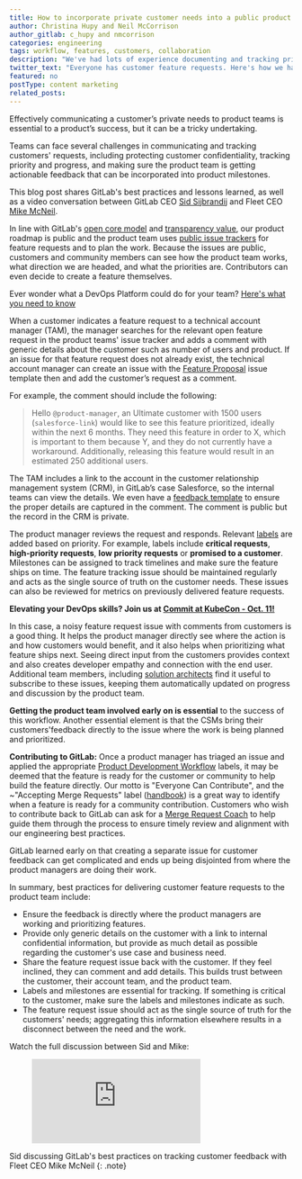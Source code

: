 ```yaml
---
title: How to incorporate private customer needs into a public product roadmap
author: Christina Hupy and Neil McCorrison
author_gitlab: c_hupy and nmcorrison
categories: engineering
tags: workflow, features, customers, collaboration
description: "We've had lots of experience documenting and tracking private customer feature requests effectively. Here's our best advice and how to get the most out of GitLab issues and issue trackers."
twitter_text: "Everyone has customer feature requests. Here's how we handle them using @gitlab's issues and trackers"
featured: no
postType: content marketing
related_posts:
---
```


Effectively communicating a customer’s private needs to product teams is essential to a product’s success, but it can be a tricky undertaking.

Teams can face several challenges in communicating and tracking customers' requests, including protecting customer confidentiality, tracking priority and progress, and making sure the product team is getting actionable feedback that can be incorporated into product milestones.

This blog post shares GitLab's best practices and lessons learned, as well as a video conversation between GitLab CEO [Sid Sijbrandij](/company/team/#sytses) and Fleet CEO [Mike McNeil](https://www.linkedin.com/in/mikermcneil/).

In line with GitLab's [open core model](/company/stewardship/) and [transparency value](/handbook/values/#transparency), our product roadmap is public and the product team uses [public issue trackers](/gitlab-com/Product/-/issues) for feature requests and to plan the work. Because the issues are public, customers and community members can see how the product team works, what direction we are headed, and what the priorities are. Contributors can even decide to create a feature themselves.

Ever wonder what a DevOps Platform could do for your team? [Here's what you need to know](/solutions/devops-platform/)

When a customer indicates a feature request to a technical account manager (TAM), the manager searches for the relevant open feature request in the product teams' issue tracker and adds a comment with generic details about the customer such as number of users and product. If an issue for that feature request does not already exist, the technical account manager can create an issue with the [Feature Proposal](https://gitlab.com/gitlab-org/gitlab/-/issues/new?issuable_template=Feature%20Proposal%20-%20lean) issue template then and add the customer’s request as a comment.

For example, the comment should include the following:

> Hello `@product-manager`,  an Ultimate customer with 1500 users (`salesforce-link`) would like to see this feature prioritized, ideally within the next 6 months. They need this feature in order to X, which is important to them because Y, and they do not currently have a workaround. Additionally, releasing this feature would result in an estimated 250 additional users.

The TAM includes a link to the account in the customer relationship management system (CRM), in GitLab’s case Salesforce, so the internal teams can view the details. We even have a [feedback template](/handbook/product/how-to-engage/#feedback-template) to ensure the proper details are captured in the comment. The comment is public but the record in the CRM is private.

The product manager reviews the request and responds. Relevant [labels](/handbook/customer-success/csm/product/#priority-of-feature-requests) are added based on priority. For example, labels include **critical requests**, **high-priority requests**, **low priority requests** or **promised to a customer**. Milestones can be assigned to track timelines and make sure the feature ships on time. The feature tracking issue should be maintained regularly and acts as the single source of truth on the customer needs. These issues can also be reviewed for metrics on previously delivered feature requests.

**Elevating your DevOps skills? Join us at [Commit at KubeCon - Oct. 11!](/events/commit/)**

In this case, a noisy feature request issue with comments from customers is a good thing. It helps the product manager directly see where the action is and how customers would benefit, and it also helps when prioritizing what feature ships next. Seeing direct input from the customers provides context and also creates developer empathy and connection with the end user. Additional team members, including [solution architects](/job-families/sales/solutions-architect/) find it useful to subscribe to these issues, keeping them automatically updated on progress and discussion by the product team.

**Getting the product team involved early on is essential** to the success of this workflow. Another essential element is that the CSMs bring their customers'feedback directly to the issue where the work is being planned and prioritized.

**Contributing to GitLab:**   Once a product manager has triaged an issue and applied the appropriate [Product Development Workflow](/handbook/product-development-flow/) labels, it may be deemed that the feature is ready for the customer or community to help build the feature directly. Our motto is "Everyone Can Contribute", and the ~"Accepting Merge Requests" label ([handbook](/handbook/engineering/quality/triage-operations/#sts=Accepting%20merge%20requests)) is a great way to identify when a feature is ready for a community contribution. Customers who wish to contribute back to GitLab can ask for a [Merge Request Coach](/job-families/expert/merge-request-coach/) to help guide them through the process to ensure timely review and alignment with our engineering best practices.

GitLab learned early on that creating a separate issue for customer feedback can get complicated and ends up being disjointed from where the product managers are doing their work.

In summary, best practices for delivering customer feature requests to the product team include:

* Ensure the feedback is directly where the product managers are working and prioritizing features.
* Provide only generic details on the customer with a link to internal confidential information, but provide as much detail as possible regarding the customer's use case and business need.
* Share the feature request issue back with the customer. If they feel inclined, they can comment and add details. This builds trust between the customer, their account team, and the product team.
* Labels and milestones are essential for tracking. If something is critical to the customer, make sure the labels and milestones indicate as such.
* The feature request issue should act as the single source of truth for the customers' needs; aggregating this information elsewhere results in a disconnect between the need and the work.

Watch the full discussion between Sid and Mike:

<figure class="video_container">
  <iframe src="https://www.youtube.com/embed/JH2cFhoUzsI" frameborder="0" allowfullscreen="true"> </iframe>
</figure>
Sid discussing GitLab's best practices on tracking customer feedback with Fleet CEO Mike McNeil
{: .note}

